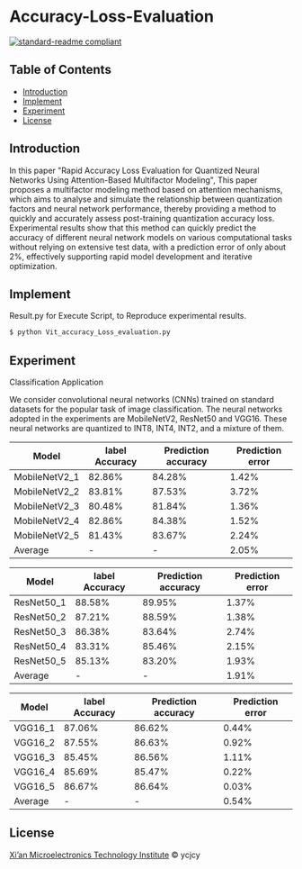 # Accuracy-Loss-Evaluation

[![standard-readme compliant](https://img.shields.io/badge/readme%20style-standard-brightgreen.svg?style=flat-square)](https://github.com/RichardLitt/standard-readme)

## Table of Contents

- [Introduction](#Introduction)
- [Implement](#Implement)
- [Experiment](#Experiment)
- [License](#license)

## Introduction 


In this paper "Rapid Accuracy Loss Evaluation for Quantized Neural Networks Using Attention-Based Multifactor Modeling", This paper proposes a multifactor modeling method based on attention mechanisms, 
which aims to analyse and simulate the relationship between quantization factors and neural network performance, thereby providing a method to quickly and accurately assess post-training quantization 
accuracy loss. Experimental results show that this method can quickly predict the accuracy of different neural network models on various computational tasks without relying on extensive test data, 
with a prediction error of only about 2%, effectively supporting rapid model development and iterative optimization.

## Implement

Result.py for Execute Script, to Reproduce experimental results.

```sh
$ python Vit_accuracy_Loss_evaluation.py
```


## Experiment
Classification Application

We consider convolutional neural networks (CNNs) trained on standard datasets for the popular task of image classification. The neural networks adopted in the experiments are MobileNetV2, ResNet50 and VGG16. These neural networks are quantized to INT8, INT4, INT2, and a mixture of them.

| Model | label Accuracy | Prediction accuracy | Prediction error  |
| ------ | ------ | ------ | ------ |
| MobileNetV2_1 | 82.86% | 84.28% | 1.42% | 
| MobileNetV2_2 |	83.81% | 87.53% | 3.72% |
| MobileNetV2_3 | 80.48% | 81.84% | 1.36% |
| MobileNetV2_4 |  82.86% | 84.38% | 1.52% |
| MobileNetV2_5 | 81.43% | 83.67% | 2.24% |
| Average | - | - | 2.05% |

| Model | label Accuracy | Prediction accuracy | Prediction error  |
| ------ | ------ | ------ | ------ |
| ResNet50_1 | 88.58% | 89.95% | 1.37% | 
| ResNet50_2 |	87.21% | 88.59% | 1.38% |
| ResNet50_3 | 86.38% | 83.64% | 2.74% |
| ResNet50_4 |  83.31% | 85.46% | 2.15% |
| ResNet50_5 | 85.13% | 83.20% | 1.93% |
| Average | - | - | 1.91% |

| Model | label Accuracy | Prediction accuracy | Prediction error  |
| ------ | ------ | ------ | ------ |
| VGG16_1 | 87.06% | 86.62% | 0.44% | 
| VGG16_2 |	87.55% | 86.63% | 0.92% |
| VGG16_3 | 85.45% | 86.56% | 1.11% |
| VGG16_4 | 85.69% | 85.47% | 0.22% |
| VGG16_5 | 86.67% | 86.64% | 0.03% |
| Average | - | - | 0.54% |

## License

[Xi’an Microelectronics Technology Institute](LICENSE) © ycjcy
